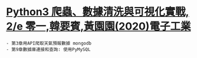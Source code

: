 # [Python3 爬蟲、數據清洗與可視化實戰, 2/e  零一,韓要賓,黃園園(2020)電子工業](https://www.tenlong.com.tw/products/9787121391187?list_name=sp) 
    - 第3章用API爬取天氣預報數據 mongodb 
    - 第9章數據庫連接和查詢: 使用PyMySQL
